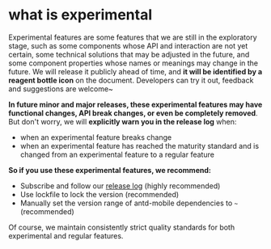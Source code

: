 # what is experimental

Experimental features are some features that we are still in the exploratory stage, such as some components whose API and interaction are not yet certain, some technical solutions that may be adjusted in the future, and some component properties whose names or meanings may change in the future. We will release it publicly ahead of time, and **it will be identified by a reagent bottle icon** on the document. Developers can try it out, feedback and suggestions are welcome~

**In future minor and major releases, these experimental features may have functional changes, API break changes, or even be completely removed**. But don't worry, we will **explicitly warn you in the release log** when:

- when an experimental feature breaks change
- when an experimental feature has reached the maturity standard and is changed from an experimental feature to a regular feature

**So if you use these experimental features, we recommend:**

- Subscribe and follow our [release log](https://github.com/ant-design/ant-design-mobile/releases) (highly recommended)
- Use lockfile to lock the version (recommended)
- Manually set the version range of antd-mobile dependencies to `~` (recommended)

Of course, we maintain consistently strict quality standards for both experimental and regular features.

